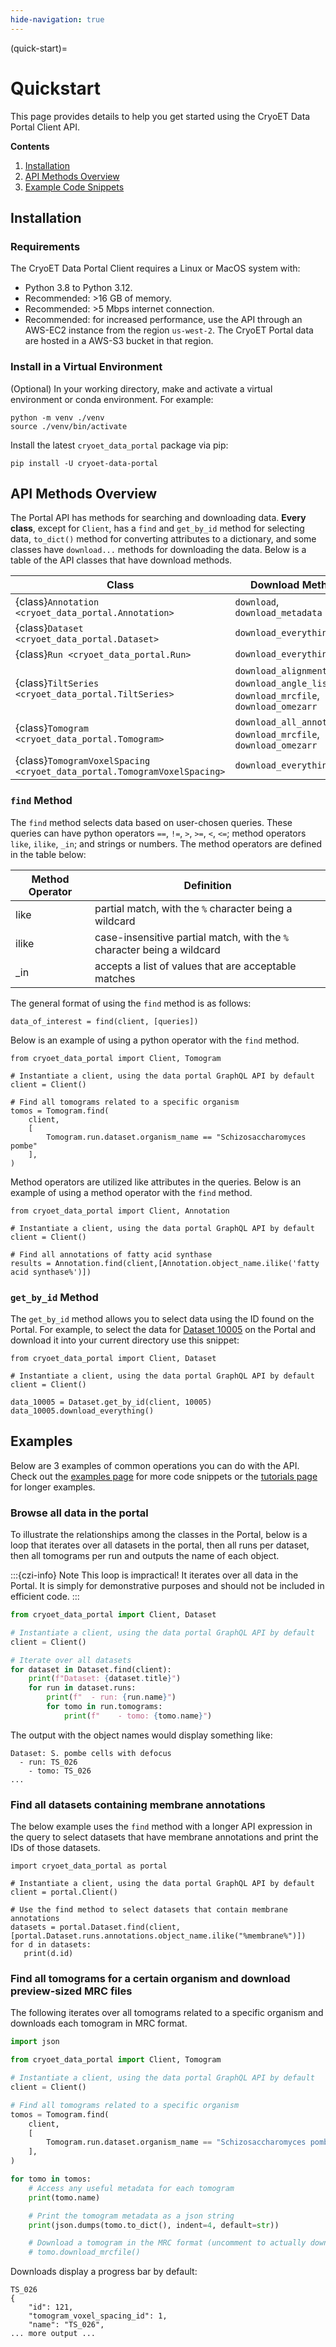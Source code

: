 ```yaml
---
hide-navigation: true
---
```


(quick-start)=

# Quickstart

This page provides details to help you get started using the CryoET Data Portal Client API.

**Contents**

1. [Installation](#installation)
2. [API Methods Overview](#api-methods-overview)
3. [Example Code Snippets](#examples)

## Installation

### Requirements

The CryoET Data Portal Client requires a Linux or MacOS system with:

- Python 3.8 to Python 3.12.
- Recommended: >16 GB of memory.
- Recommended: >5 Mbps internet connection.
- Recommended: for increased performance, use the API through an AWS-EC2 instance from the region `us-west-2`. The CryoET Portal data are hosted in a AWS-S3 bucket in that region.

### Install in a Virtual Environment

(Optional) In your working directory, make and activate a virtual environment or conda environment. For example:

```shell
python -m venv ./venv
source ./venv/bin/activate
```

Install the latest `cryoet_data_portal` package via pip:

```shell
pip install -U cryoet-data-portal
```

## API Methods Overview

The Portal API has methods for searching and downloading data. **Every class**, except for `Client`, has a `find` and `get_by_id` method for selecting data, `to_dict()` method for converting attributes to a dictionary, and some classes have `download...` methods for downloading the data. Below is a table of the API classes that have download methods.

| **Class**                                                               | **Download Methods**                                                                     |
| ----------------------------------------------------------------------- | ---------------------------------------------------------------------------------------- |
| {class}`Annotation <cryoet_data_portal.Annotation>`                     | `download`, `download_metadata`                                                          |
| {class}`Dataset <cryoet_data_portal.Dataset>`                           | `download_everything`                                                                    |
| {class}`Run <cryoet_data_portal.Run>`                                   | `download_everything`                                                                    |
| {class}`TiltSeries <cryoet_data_portal.TiltSeries>`                     | `download_alignment_file`, `download_angle_list`, `download_mrcfile`, `download_omezarr` |
| {class}`Tomogram <cryoet_data_portal.Tomogram>`                         | `download_all_annotations`, `download_mrcfile`, `download_omezarr`                       |
| {class}`TomogramVoxelSpacing <cryoet_data_portal.TomogramVoxelSpacing>` | `download_everything`                                                                    |

### `find` Method

The `find` method selects data based on user-chosen queries. These queries can have python operators `==`, `!=`, `>`, `>=`, `<`, `<=`; method operators `like`, `ilike`, `_in`; and strings or numbers. The method operators are defined in the table below:

| **Method Operator** | **Definition**                                                          |
| ------------------- | ----------------------------------------------------------------------- |
| like                | partial match, with the `%` character being a wildcard                  |
| ilike               | case-insensitive partial match, with the `%` character being a wildcard |
| \_in                | accepts a list of values that are acceptable matches                    |

The general format of using the `find` method is as follows:

```
data_of_interest = find(client, [queries])
```
Below is an example of using a python operator with the `find` method.

```
from cryoet_data_portal import Client, Tomogram

# Instantiate a client, using the data portal GraphQL API by default
client = Client()

# Find all tomograms related to a specific organism
tomos = Tomogram.find(
    client,
    [
        Tomogram.run.dataset.organism_name == "Schizosaccharomyces pombe"
    ],
)
```

Method operators are utilized like attributes in the queries. Below is an example of using a method operator with the `find` method.

```
from cryoet_data_portal import Client, Annotation

# Instantiate a client, using the data portal GraphQL API by default
client = Client()

# Find all annotations of fatty acid synthase
results = Annotation.find(client,[Annotation.object_name.ilike('fatty acid synthase%')])
```

### `get_by_id` Method

The `get_by_id` method allows you to select data using the ID found on the Portal. For example, to select the data for [Dataset 10005](https://cryoetdataportal.czscience.com/datasets/10005) on the Portal and download it into your current directory use this snippet:

```
from cryoet_data_portal import Client, Dataset

# Instantiate a client, using the data portal GraphQL API by default
client = Client()

data_10005 = Dataset.get_by_id(client, 10005)
data_10005.download_everything()
```

## Examples

Below are 3 examples of common operations you can do with the API. Check out the [examples page](cryoet_data_portal_docsite_examples) for more code snippets or the [tutorials page](tutorials) for longer examples.

### Browse all data in the portal

To illustrate the relationships among the classes in the Portal, below is a loop that iterates over all datasets in the portal, then all runs per dataset, then all tomograms per run and outputs the name of each object.

:::{czi-info} Note
This loop is impractical! It iterates over all data in the Portal. It is simply for demonstrative purposes and should not be included in efficient code.
:::

```python
from cryoet_data_portal import Client, Dataset

# Instantiate a client, using the data portal GraphQL API by default
client = Client()

# Iterate over all datasets
for dataset in Dataset.find(client):
    print(f"Dataset: {dataset.title}")
    for run in dataset.runs:
        print(f"  - run: {run.name}")
        for tomo in run.tomograms:
            print(f"    - tomo: {tomo.name}")

```

The output with the object names would display something like:

```
Dataset: S. pombe cells with defocus
  - run: TS_026
    - tomo: TS_026
...
```

### Find all datasets containing membrane annotations

The below example uses the `find` method with a longer API expression in the query to select datasets that have membrane annotations and print the IDs of those datasets.

```
import cryoet_data_portal as portal

# Instantiate a client, using the data portal GraphQL API by default
client = portal.Client()

# Use the find method to select datasets that contain membrane annotations
datasets = portal.Dataset.find(client, [portal.Dataset.runs.annotations.object_name.ilike("%membrane%")])
for d in datasets:
   print(d.id)
```

### Find all tomograms for a certain organism and download preview-sized MRC files

The following iterates over all tomograms related to a specific organism and downloads each tomogram in MRC format.

```python
import json

from cryoet_data_portal import Client, Tomogram

# Instantiate a client, using the data portal GraphQL API by default
client = Client()

# Find all tomograms related to a specific organism
tomos = Tomogram.find(
    client,
    [
        Tomogram.run.dataset.organism_name == "Schizosaccharomyces pombe"
    ],
)

for tomo in tomos:
    # Access any useful metadata for each tomogram
    print(tomo.name)

    # Print the tomogram metadata as a json string
    print(json.dumps(tomo.to_dict(), indent=4, default=str))

    # Download a tomogram in the MRC format (uncomment to actually download files)
    # tomo.download_mrcfile()
```

Downloads display a progress bar by default:

```
TS_026
{
    "id": 121,
    "tomogram_voxel_spacing_id": 1,
    "name": "TS_026",
... more output ...
```
